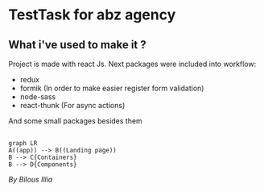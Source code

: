 # TestTask for abz agency
## What i've used to make it ?

Project is made with react Js. 
Next packages were included into workflow:
 - redux
 - formik (In order to make easier register form validation)
 - node-sass
 - react-thunk (For async actions)

And some small packages besides them
##
```mermaid
graph LR
A((app)) --> B((Landing page))
B --> C{Containers}
B --> D{Components}
```
*By Bilous Illia*